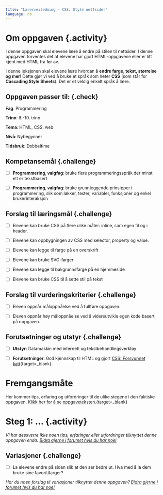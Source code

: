 ```yaml
---
title: "Lærerveiledning - CSS: Style nettsider"
language: nb
---
```


# Om oppgaven {.activity}
I denne oppgaven skal elevene lære å endre på stilen til nettsider. I denne oppgaven forventes det at elevene har gjort HTML-oppgavene eller er litt kjent med HTML fra før av.


I denne leksjonen skal elevene lære hvordan å __endre farge, tekst, størrelse og mer__! Dette gjør vi ved å bruke et språk som heter __CSS__ (som står for __Cascading Style Sheets__). Det er et veldig enkelt språk å lære.

## Oppgaven passer til: {.check}
 __Fag__: Programmering

__Trinn__: 8.-10. trinn

__Tema__: HTML, CSS, web

__Nivå__: Nybegynner

__Tidsbruk__: Dobbeltime


## Kompetansemål {.challenge}

- [ ]  __Programmering, valgfag__: bruke flere programmeringsspråk der minst ett er tekstbasert
- [ ] __Programmering, valgfag__: bruke grunnleggende prinsipper i programmering, slik som løkker, tester, variabler, funksjoner og enkel brukerinteraksjon 


## Forslag til læringsmål {.challenge}

- [ ]  Elevene kan bruke CSS på flere ulike måter: inline, som egen fil og i header. 
- [ ] Elevene kan oppbygningen av CSS med selector, property og value.
- [ ] Elevene kan legge til farge på en overskrift
- [ ] Elevene kan bruke SVG-farger
- [ ] Elevene kan legge til bakgrunnsfarge på en hjemmeside
- [ ] Elevene kan bruke CSS til å sette stil på tekst


## Forslag til vurderingskriterier {.challenge}

- [ ]  Eleven oppnår måloppnåelse ved å fullføre oppgaven.
- [ ]  Eleven oppnår høy måloppnåelse ved å videreutvikle egen kode basert på oppgaven. 



## Forutsetninger og utstyr {.challenge}

- [ ]  __Utstyr__: Datamaskin med internett og tekstbehandlingsverktøy

- [ ]  __Forutsetninger__: God kjennskap til HTML og gjort [CSS: Forsvunnet katt](../forsvunnet_katt/forsvunnet_katt.html){target=_blank}.


# Fremgangsmåte
Her kommer tips, erfaring og utfordringer til de ulike stegene i den faktiske oppgaven. [Klikk her for å se oppgaveteksten.](../style_nettsider/style_nettsider.html){target=_blank}

# Steg 1: ... {.activity}
_Vi har dessverre ikke noen tips, erfaringer eller utfordringer tilknyttet denne oppgaven enda. [Bidra gjerne i forumet hvis du har noe!](https://forum.kidsakoder.no/c/oppgaver)_


## Variasjoner {.challenge}
- [ ] La elevene endre på siden slik at den ser bedre ut. Hva med å la dem bruke sine favorittfarger?
 
_Har du noen forslag til variasjoner tilknyttet denne oppgaven? [Bidra gjerne i forumet hvis du har noe!](https://forum.kidsakoder.no/c/oppgaver)_